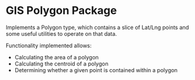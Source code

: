 GIS Polygon Package
===================

Implements a Polygon type, which contains a slice of Lat/Lng points and some
useful utilities to operate on that data.

Functionality implemented allows:

 + Calculating the area of a polygon
 + Calculating the centroid of a polygon
 + Determining whether a given point is contained within a polygon
